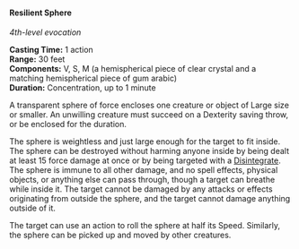 #### Resilient Sphere
<!-- markdownlint-disable link-image-reference-definitions -->
[_metadata_:spell_name]:- "Resilient Sphere"
[_metadata_:spell_original_name]:- "Resilient Sphere"
[_metadata_:spell_level]:- "4"
[_metadata_:spell_school]:- "evocation"
[_metadata_:ritual]:- "false"
[_metadata_:casting_time_amount]:- "1"
[_metadata_:casting_time_unit]:- "action"
[_metadata_:range]:- "30 feet"
[_metadata_:target]:- "one creature or object of Large size or smaller"
[_metadata_:components_verbal]:- "true"
[_metadata_:components_somatic]:- "true"
[_metadata_:components_material]:- "true"
[_metadata_:components_material_description]:- "a hemispherical piece of clear crystal and a matching hemispherical piece of gum arabic"
[_metadata_:duration]:- "1 minute"
[_metadata_:concentration]:- "true"
[_metadata_:saving_throw]:- "Dexterity"
[_metadata_:saving_throw_success]:- "avoids_effect"
[_metadata_:compared_to_wotc_srd_5.1]:- "mechanics_same_wording_different"
[_metadata_:compared_to_a5e_srd]:- "mechanics_different_wording_different"
<!-- markdownlint-disable-next-line no-emphasis-as-heading -->
_4th-level evocation_

**Casting Time:** 1 action \
**Range:** 30 feet \
**Components:** V, S, M (a hemispherical piece of clear crystal and a matching hemispherical piece of gum arabic) \
**Duration:** Concentration, up to 1 minute

A transparent sphere of force encloses one creature or object of Large size or smaller.
An unwilling creature must succeed on a Dexterity saving throw, or be enclosed for the duration.

The sphere is weightless and just large enough for the target to fit inside.
The sphere can be destroyed without harming anyone inside by being dealt at least 15 force damage at once or by being targeted with a [Disintegrate](#Disintegrate_disintegrate).
The sphere is immune to all other damage, and no spell effects, physical objects, or anything else can pass through, though a target can breathe while inside it.
The target cannot be damaged by any attacks or effects originating from outside the sphere, and the target cannot damage anything outside of it.

The target can use an action to roll the sphere at half its Speed.
Similarly, the sphere can be picked up and moved by other creatures.
